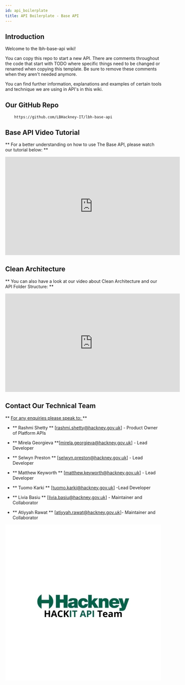 ```yaml
---
id: api_boilerplate
title: API Boilerplate - Base API
---
```

## Introduction

Welcome to the lbh-base-api wiki!

You can copy this repo to start a new API.
There are comments throughout the code that start with TODO where specific things need to be changed or renamed when copying this template.
Be sure to remove these comments when they aren't needed anymore.

You can find further information, explanations and examples of certain tools and technique we are using in API's in this wiki.

## Our GitHub Repo

        https://github.com/LBHackney-IT/lbh-base-api

## Base API Video Tutorial

** For a better understanding on how to use The Base API, please watch our tutorial below: **

 <iframe width="560" height="315" src="https://www.youtube.com/embed/WggC6Rtz1CE" title="YouTube video player" frameborder="0" allow="accelerometer; autoplay; clipboard-write; encrypted-media; gyroscope; picture-in-picture" allowfullscreen></iframe>

## Clean Architecture

 ** You can also have a look at our video about Clean Architecture and our API Folder Structure: **

 <iframe width="560" height="315" src="https://www.youtube.com/embed/zhGG9jt4iBE" title="YouTube video player" frameborder="0" allow="accelerometer; autoplay; clipboard-write; encrypted-media; gyroscope; picture-in-picture" allowfullscreen></iframe>



## Contact Our Technical Team

  ** <u> For any enquiries please speak to: </u> **

- ** Rashmi Shetty ** [rashmi.shetty@hackney.gov.uk] - Product Owner of Platform APIs

- ** Mirela Georgieva  **[mirela.georgieva@hackney.gov.uk] - Lead Developer

- ** Selwyn Preston ** [selwyn.preston@hackney.gov.uk] -  Lead Developer

- ** Matthew Keyworth ** [matthew.keyworth@hackney.gov.uk] - Lead Developer

- ** Tuomo Karki ** [tuomo.karki@hackney.gov.uk] -Lead Developer

- ** Livia Basiu ** [livia.basiu@hackney.gov.uk] - Maintainer and Collaborator

- ** Atiyyah Rawat ** [atiyyah.rawat@hackney.gov.uk]- Maintainer and Collaborator


![alt text](./doc-images/api_team_logo.jpg)
